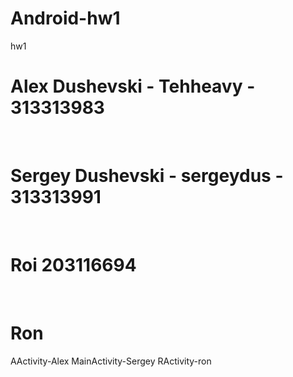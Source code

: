 # Android-hw1
hw1
<h1>
Alex Dushevski - Tehheavy - 313313983
</h1>
<br/>
<h1>
Sergey Dushevski - sergeydus - 313313991
</h1>
<br/>
<h1>
  Roi 203116694
</h1>
<br/>
<h1>
Ron
</h1>




AActivity-Alex
MainActivity-Sergey
RActivity-ron
